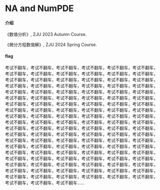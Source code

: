 # NA and NumPDE

#### 介绍
《数值分析》, ZJU 2023 Autumn Course.

《微分方程数值解》, ZJU 2024 Spring Course.

#### flag

考试不翻车，考试不翻车，考试不翻车，考试不翻车，考试不翻车，考试不翻车，考试不翻车，考试不翻车，考试不翻车，考试不翻车，考试不翻车，考试不翻车，考试不翻车，考试不翻车，考试不翻车，考试不翻车，考试不翻车，考试不翻车，考试不翻车，考试不翻车，考试不翻车，考试不翻车，考试不翻车，考试不翻车，考试不翻车，考试不翻车，考试不翻车，考试不翻车，考试不翻车，考试不翻车，考试不翻车，考试不翻车，考试不翻车，考试不翻车，考试不翻车，考试不翻车，考试不翻车，考试不翻车，考试不翻车，考试不翻车，考试不翻车，考试不翻车，考试不翻车，考试不翻车，考试不翻车，考试不翻车，考试不翻车，考试不翻车，考试不翻车，考试不翻车，考试不翻车，考试不翻车，考试不翻车，考试不翻车，考试不翻车，考试不翻车，考试不翻车，考试不翻车，考试不翻车，考试不翻车，考试不翻车，考试不翻车，考试不翻车，考试不翻车，考试不翻车，考试不翻车，考试不翻车，考试不翻车，考试不翻车，考试不翻车，考试不翻车，考试不翻车，考试不翻车，考试不翻车，考试不翻车，考试不翻车，考试不翻车，考试不翻车，考试不翻车，考试不翻车，考试不翻车，考试不翻车，考试不翻车，考试不翻车，考试不翻车，考试不翻车，考试不翻车，考试不翻车，考试不翻车，考试不翻车，考试不翻车，考试不翻车，考试不翻车，考试不翻车，考试不翻车，考试不翻车，考试不翻车，考试不翻车，考试不翻车，考试不翻车，考试不翻车，考试不翻车，考试不翻车，考试不翻车，考试不翻车，考试不翻车，考试不翻车，考试不翻车，考试不翻车，考试不翻车，考试不翻车，考试不翻车，考试不翻车，考试不翻车，考试不翻车，考试不翻车，考试不翻车……